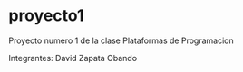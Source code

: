 # proyecto1
Proyecto numero 1 de la clase Plataformas de Programacion

Integrantes: David Zapata Obando
